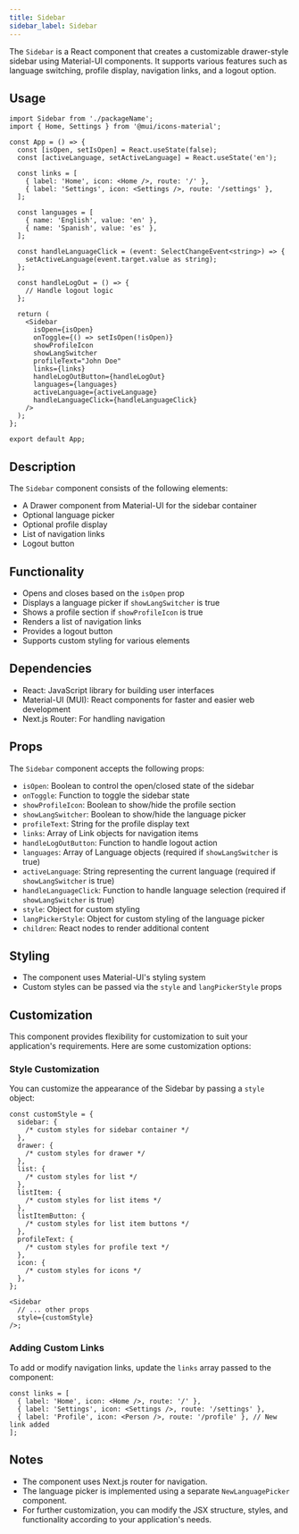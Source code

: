 ```yaml
---
title: Sidebar
sidebar_label: Sidebar
---
```


<head>
  <title> Sidebar </title>
  <meta content=" Sidebar Component" />
</head>

The `Sidebar` is a React component that creates a customizable drawer-style sidebar using Material-UI components. It supports various features such as language switching, profile display, navigation links, and a logout option.

<!-- <img src="/img/molecules/sidebar.png" alt=" Sidebar Molecule" /> -->

## Usage

```tsx
import Sidebar from './packageName';
import { Home, Settings } from '@mui/icons-material';

const App = () => {
  const [isOpen, setIsOpen] = React.useState(false);
  const [activeLanguage, setActiveLanguage] = React.useState('en');

  const links = [
    { label: 'Home', icon: <Home />, route: '/' },
    { label: 'Settings', icon: <Settings />, route: '/settings' },
  ];

  const languages = [
    { name: 'English', value: 'en' },
    { name: 'Spanish', value: 'es' },
  ];

  const handleLanguageClick = (event: SelectChangeEvent<string>) => {
    setActiveLanguage(event.target.value as string);
  };

  const handleLogOut = () => {
    // Handle logout logic
  };

  return (
    <Sidebar
      isOpen={isOpen}
      onToggle={() => setIsOpen(!isOpen)}
      showProfileIcon
      showLangSwitcher
      profileText="John Doe"
      links={links}
      handleLogOutButton={handleLogOut}
      languages={languages}
      activeLanguage={activeLanguage}
      handleLanguageClick={handleLanguageClick}
    />
  );
};

export default App;
```

## Description

The `Sidebar` component consists of the following elements:

- A Drawer component from Material-UI for the sidebar container
- Optional language picker
- Optional profile display
- List of navigation links
- Logout button

## Functionality

- Opens and closes based on the `isOpen` prop
- Displays a language picker if `showLangSwitcher` is true
- Shows a profile section if `showProfileIcon` is true
- Renders a list of navigation links
- Provides a logout button
- Supports custom styling for various elements

## Dependencies

- React: JavaScript library for building user interfaces
- Material-UI (MUI): React components for faster and easier web development
- Next.js Router: For handling navigation

## Props

The `Sidebar` component accepts the following props:

- `isOpen`: Boolean to control the open/closed state of the sidebar
- `onToggle`: Function to toggle the sidebar state
- `showProfileIcon`: Boolean to show/hide the profile section
- `showLangSwitcher`: Boolean to show/hide the language picker
- `profileText`: String for the profile display text
- `links`: Array of Link objects for navigation items
- `handleLogOutButton`: Function to handle logout action
- `languages`: Array of Language objects (required if `showLangSwitcher` is true)
- `activeLanguage`: String representing the current language (required if `showLangSwitcher` is true)
- `handleLanguageClick`: Function to handle language selection (required if `showLangSwitcher` is true)
- `style`: Object for custom styling
- `langPickerStyle`: Object for custom styling of the language picker
- `children`: React nodes to render additional content

## Styling

- The component uses Material-UI's styling system
- Custom styles can be passed via the `style` and `langPickerStyle` props

## Customization

This component provides flexibility for customization to suit your application's requirements. Here are some customization options:

### Style Customization

You can customize the appearance of the Sidebar by passing a `style` object:

```tsx
const customStyle = {
  sidebar: {
    /* custom styles for sidebar container */
  },
  drawer: {
    /* custom styles for drawer */
  },
  list: {
    /* custom styles for list */
  },
  listItem: {
    /* custom styles for list items */
  },
  listItemButton: {
    /* custom styles for list item buttons */
  },
  profileText: {
    /* custom styles for profile text */
  },
  icon: {
    /* custom styles for icons */
  },
};

<Sidebar
  // ... other props
  style={customStyle}
/>;
```

### Adding Custom Links

To add or modify navigation links, update the `links` array passed to the component:

```tsx
const links = [
  { label: 'Home', icon: <Home />, route: '/' },
  { label: 'Settings', icon: <Settings />, route: '/settings' },
  { label: 'Profile', icon: <Person />, route: '/profile' }, // New link added
];
```

## Notes

- The component uses Next.js router for navigation.
- The language picker is implemented using a separate `NewLanguagePicker` component.
- For further customization, you can modify the JSX structure, styles, and functionality according to your application's needs.
